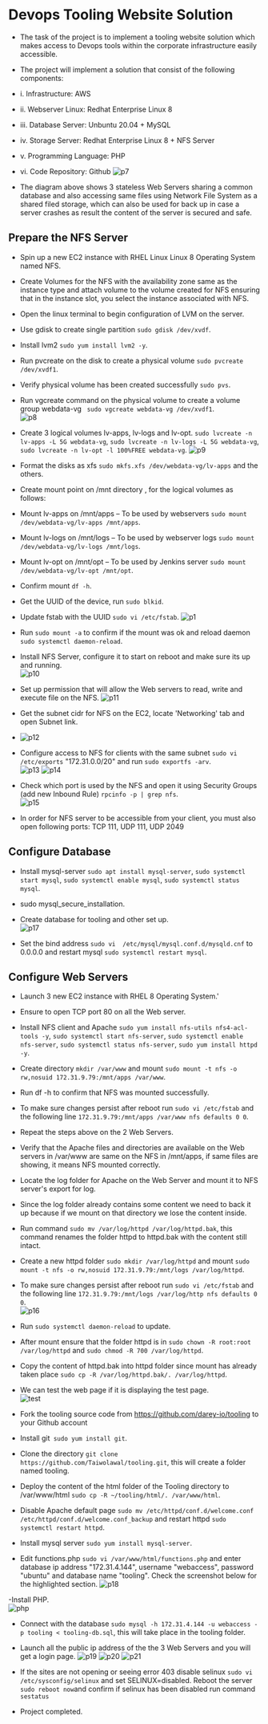 # Devops Tooling Website Solution
- The task of the project is to implement a tooling website solution which makes access to Devops tools within the corporate infrastructure easily accessible.
- The project will implement a solution that consist of the following components:
- i. Infrastructure: AWS
- ii. Webserver Linux: Redhat Enterprise Linux 8
- iii. Database Server: Unbuntu 20.04 + MySQL
- iv. Storage Server: Redhat Enterprise Linux 8 + NFS Server
- v. Programming Language: PHP
- vi. Code Repository: Github
![p7](https://user-images.githubusercontent.com/50557587/142696895-e018359e-2c9b-4a6c-848f-e22457c833e8.PNG)

- The diagram above shows 3 stateless Web Servers sharing a common database and also accessing same files using  Network File System as a shared filed storage, which can also be used for back up in case a server crashes as result the content of the server is secured and safe.

## Prepare the NFS Server
- Spin up a new EC2 instance with RHEL Linux Linux 8 Operating System named NFS.
- Create Volumes for the NFS with the availability zone same as the instance type and attach volume to the volume created for NFS ensuring that in the instance slot, you select the instance associated with NFS.
- Open the linux terminal to begin configuration of LVM on the server.
- Use gdisk to create single partition `sudo gdisk /dev/xvdf`.
- Install lvm2 `sudo yum install lvm2 -y`.
- Run pvcreate on the disk to create a physical volume `sudo pvcreate /dev/xvdf1`.
- Verify physical volume has been created successfully `sudo pvs`.
- Run vgcreate command on the physical volume to create a volume group webdata-vg ` sudo vgcreate webdata-vg /dev/xvdf1`.     
![p8](https://user-images.githubusercontent.com/50557587/142699476-3d120828-6b0c-429d-8045-10d08e32bcc8.PNG)

- Create 3 logical volumes lv-apps, lv-logs and lv-opt. `sudo lvcreate -n lv-apps -L 5G webdata-vg`, `sudo lvcreate -n lv-logs -L 5G webdata-vg`, `sudo lvcreate -n lv-opt -l 100%FREE webdata-vg`.
![p9](https://user-images.githubusercontent.com/50557587/142700058-4234f0fe-5fba-47b8-a408-3b80ee85c3f2.PNG)

- Format the disks as xfs `sudo mkfs.xfs /dev/webdata-vg/lv-apps` and the others.

- Create mount point on /mnt directory , for the logical volumes  as follows:
- Mount lv-apps on /mnt/apps – To be used by webservers `sudo mount /dev/webdata-vg/lv-apps /mnt/apps`.
- Mount lv-logs on /mnt/logs – To be used by webserver logs `sudo mount /dev/webdata-vg/lv-logs /mnt/logs`.
- Mount lv-opt on /mnt/opt – To be used by Jenkins server `sudo mount /dev/webdata-vg/lv-opt /mnt/opt`.
- Confirm mount `df -h`.
- Get the UUID of the device, run `sudo blkid`.
- Update fstab with the UUID `sudo vi /etc/fstab`.
![p1](https://user-images.githubusercontent.com/50557587/142701102-06d34092-1881-40f7-8621-57cbaa77f738.PNG)

- Run `sudo mount -a` to confirm if the mount was ok and reload daemon `sudo systemctl daemon-reload`.
- Install NFS Server, configure it to start on reboot and make sure its up and running.   
![p10](https://user-images.githubusercontent.com/50557587/142701394-5612f51c-c945-46de-bf3d-5a6ea78a9f31.PNG)

- Set up permission that will allow the Web servers to read, write and execute file on the NFS.
![p11](https://user-images.githubusercontent.com/50557587/142701671-2677477b-4741-4927-b433-e25ac5fdc60d.PNG)

- Get the subnet cidr for NFS on the EC2, locate 'Networking' tab and open Subnet link.
- ![p12](https://user-images.githubusercontent.com/50557587/142702495-d8a05ab6-73e4-44b6-adc4-489c0224a88d.PNG)

- Configure access to NFS for clients with the same subnet `sudo vi /etc/exports` "172.31.0.0/20" and run `sudo exportfs -arv`.     
![p13](https://user-images.githubusercontent.com/50557587/142702712-9193799d-fe54-4a12-9248-b54dc4bc3290.PNG)
![p14](https://user-images.githubusercontent.com/50557587/142702885-71409361-7298-4fe1-9ed4-2e7339f2a5c5.PNG)

- Check which port is used by the NFS  and open it using Security Groups (add new Inbound Rule) `rpcinfo -p | grep nfs`.     
![p15](https://user-images.githubusercontent.com/50557587/142703026-d7d3ed55-9ebe-49ba-9a5f-d4948a591743.PNG)

- In order for NFS server to be accessible from your client, you must also open following ports: TCP 111, UDP 111, UDP 2049

## Configure Database
- Install mysql-server `sudo apt install mysql-server`, `sudo systemctl start mysql`, `sudo systemctl enable mysql`, `sudo systemctl status mysql`.
- sudo mysql_secure_installation.
- Create database for tooling and other set up.     
![p17](https://user-images.githubusercontent.com/50557587/142710997-998642e1-0e67-4377-911b-ea0c4af35a09.PNG)

- Set the bind address `sudo vi  /etc/mysql/mysql.conf.d/mysqld.cnf` to 0.0.0.0 and restart mysql `sudo systemctl restart mysql`. 

## Configure Web Servers
- Launch 3 new EC2 instance with RHEL 8 Operating System.'
- Ensure to open TCP port 80 on all the Web server.
- Install NFS client and Apache `sudo yum install nfs-utils nfs4-acl-tools -y`, `sudo systemctl start nfs-server`, `sudo systemctl enable nfs-server`, `sudo systemctl status nfs-server`, `sudo yum install httpd -y`.
- Create directory  `mkdir /var/www` and mount `sudo mount -t nfs -o rw,nosuid 172.31.9.79:/mnt/apps /var/www`.
- Run df -h to confirm that NFS was mounted successfully.
- To make sure changes persist after reboot run `sudo vi /etc/fstab` and the following line `172.31.9.79:/mnt/apps /var/www nfs defaults 0 0`.
- Repeat the steps above on the 2 Web Servers.
- Verify that the Apache files and directories are available on the Web servers in /var/www are same on the NFS in /mnt/apps, if same files are showing, it means NFS mounted correctly.
- Locate the log folder for Apache on the Web Server and mount it to NFS server's  export for log.
- Since the log folder already contains some content we need to back it up because if we mount on that directory we lose the content inside.
- Run command `sudo mv /var/log/httpd /var/log/httpd.bak`, this command renames the folder httpd to httpd.bak with the content still intact.
- Create a new httpd folder `sudo mkdir /var/log/httpd` and mount `sudo mount -t nfs -o rw,nosuid 172.31.9.79:/mnt/logs /var/log/httpd`.
- To make sure changes persist after reboot run `sudo vi /etc/fstab` and the following line `172.31.9.79:/mnt/logs /var/log/http nfs defaults 0 0`.     
![p16](https://user-images.githubusercontent.com/50557587/142706687-aadec479-7a90-4146-8932-7f0b3df159ab.PNG)

- Run `sudo systemctl daemon-reload` to update.
- After mount ensure that the folder httpd is in `sudo chown -R root:root /var/log/httpd` and `sudo chmod -R 700 /var/log/httpd`.
- Copy the content of httpd.bak into httpd folder since mount has already taken place `sudo cp -R /var/log/httpd.bak/. /var/log/httpd`.
- We can test the web page if it is displaying the test page.    
![test](https://user-images.githubusercontent.com/50557587/143228029-353c3f54-462a-4206-a0eb-7721e25c93d3.PNG)


- Fork the tooling source code from https://github.com/darey-io/tooling to your Github account
- Install git` sudo yum install git`.
- Clone the directory `git clone https://github.com/Taiwolawal/tooling.git`, this will create a folder named tooling.
- Deploy the content of the html folder of the Tooling directory to /var/www/html  `sudo cp -R ~/tooling/html/. /var/www/html`.
- Disable Apache default page `sudo mv /etc/httpd/conf.d/welcome.conf /etc/httpd/conf.d/welcome.conf_backup` and restart httpd `sudo systemctl restart httpd`.
-  Install mysql server `sudo yum install mysql-server`.
- Edit functions.php `sudo vi /var/www/html/functions.php` and enter database ip address "172.31.4.144", username "webaccess", password "ubuntu" and database name  "tooling". Check the screenshot below for the highlighted section.
![p18](https://user-images.githubusercontent.com/50557587/142719391-e1134d6a-5937-4885-a872-9f6a028d6bcf.PNG)

-Install PHP.   
![php](https://user-images.githubusercontent.com/50557587/143293842-6f6e662e-152a-4165-9b68-d494995069dd.PNG)

- Connect with the database `sudo mysql -h 172.31.4.144 -u webaccess -p tooling < tooling-db.sql`, this will take place in the tooling folder.
- Launch all the public ip address of the the 3 Web Servers and you will get a login page.
![p19](https://user-images.githubusercontent.com/50557587/142719481-fe8cae50-7f60-4179-8832-0b879f596343.PNG)
![p20](https://user-images.githubusercontent.com/50557587/142719486-da85816e-a1ca-4cab-9f33-aee857fa2349.PNG)
![p21](https://user-images.githubusercontent.com/50557587/142719488-72ba4e1c-1533-4e22-a396-f400d3353a17.PNG)  

- If the sites are not opening or seeing error 403 disable selinux `sudo vi /etc/sysconfig/selinux` and set SELINUX=disabled. Reboot the server `sudo reboot now`and confirm if selinux has been disabled run command `sestatus`


- Project completed.


















